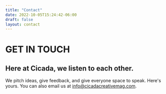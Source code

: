 ```yaml
---
title: "Contact"
date: 2022-10-05T15:24:42-06:00
draft: false
layout: contact
---
```


# GET IN TOUCH

## Here at Cicada, we listen to each other.

We pitch ideas, give feedback, and give everyone space to speak. Here's yours. You can also email us at info@cicadacreativemag.com.
